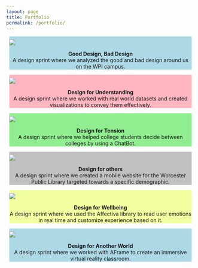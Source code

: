 ```yaml
---
layout: page
title: Portfolio
permalink: /portfolio/
---
```


<style>
.row {
  display: flex;
  flex-wrap: wrap;
  padding: 0 4px;
}

.column {
  flex: 40%;
  padding: 0 4px;
}

.column img {
  margin-top: 8px;
  vertical-align: middle;
}
.column img:hover {
  transform: scale(1.05);
}
</style>

<div class="row">
  <div class="column">
    <div style="background-color:lightblue">
    <a href="https://medium.com/@hr23232323/when-engineers-design-wpi-edition-6754ce248c28">
    <img src="{{site.baseurl}}/images/port1.jpeg"> </a>
    <p align="center"><b>Good Design, Bad Design</b><br>
    A design sprint where we analyzed the good and bad design around us on the WPI campus.</p>
    </div>
    <div style="background-color:lightpink">
    <a href="https://medium.com/@hr23232323/prevalence-of-diseases-in-the-united-states-over-the-past-90-years-f62d14d40089">
    <img src="{{site.baseurl}}/images/port3.png"></a>
    <p align="center"><b>Design for Understanding</b><br>
    A design sprint where we worked with real world datasets and created visualizations to convey them effectively.</p>
    </div>
    <div style="background-color:lightgreen">
    <a href="https://medium.com/@hayley.boigenzahn/design-for-tension-da9bfcb260cb">
    <img src="{{site.baseurl}}/images/port4.JPG"></a>
    <p align="center"><b>Design for Tension</b><br>
    A design sprint where we helped college students decide between colleges by using a ChatBot.</p>
    </div>
  </div>
  <div class="column">
    <div style="background-color:silver">
    <a href="https://medium.com/@hr23232323/designing-for-others-60cee5bf62b3">
    <img src="{{site.baseurl}}/images/port2.gif"></a>
    <p align="center"><b>Design for others</b><br>
    A design sprint where we created a mobile website for the Worcester Public Library targeted towards a specific demographic.</p>
    </div>
  </div>
  <div class="column">
    <div style="background-color:#F1FFA0">
    <a href="https://medium.com/@yzhang0331/design-for-wellbeing-83e813ff1233">
    <img src="{{site.baseurl}}/images/port5.png"></a>
    <p align="center"><b>Design for Wellbeing</b><br>
    A design sprint where we used the Affectiva library to read user emotions in real time and customize experience based on it.</p>
    </div>
    <div style="background-color:lightblue">
    <a href="https://medium.com/@hr23232323/design-for-another-world-378827628429">
    <img src="{{site.baseurl}}/images/port6.JPG"></a>
    <p align="center"><b>Design for Another World</b><br>
    A design sprint where we worked with AFrame to create an immersive virtual reality classroom.</p>
    </div>
  </div>
</div>
